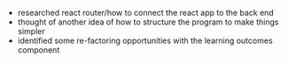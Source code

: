 - researched react router/how to connect the react app to the back end
- thought of another idea of how to structure the program to make things simpler
- identified some re-factoring opportunities with the learning outcomes component